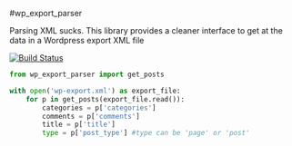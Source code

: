 #wp_export_parser

Parsing XML sucks.  This library provides a cleaner interface to get at the data in a Wordpress export XML file

[![Build Status](https://secure.travis-ci.org/RealGeeks/wp_export_parser.png?branch=master)](http://travis-ci.org/RealGeeks/wp_export_parser)


```python
from wp_export_parser import get_posts

with open('wp-export.xml') as export_file:
    for p in get_posts(export_file.read()):
        categories = p['categories']
        comments = p['comments']
        title = p['title']
        type = p['post_type'] #type can be 'page' or 'post'
```
